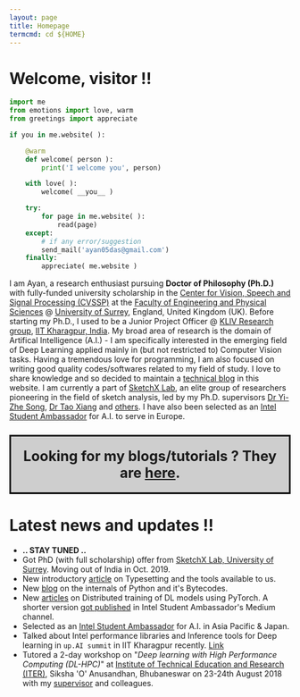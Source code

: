 ```yaml
---
layout: page
title: Homepage
termcmd: cd ${HOME}
---
```


# Welcome, visitor !!

~~~python
import me
from emotions import love, warm
from greetings import appreciate

if you in me.website( ):

    @warm
    def welcome( person ):
        print('I welcome you', person)

    with love( ):
        welcome( __you__ )

    try:
        for page in me.website( ):
            read(page)
    except:
        # if any error/suggestion
        send_mail('ayan05das@gmail.com')
    finally:
        appreciate( me.website )
~~~

I am Ayan, a research enthusiast pursuing **Doctor of Philosophy (Ph.D.)** with fully-funded university scholarship in the [Center for Vision, Speech and Signal Processing (CVSSP)](https://www.surrey.ac.uk/centre-vision-speech-signal-processing) at the [Faculty of Engineering and Physical Sciences](https://www.surrey.ac.uk/faculty-engineering-physical-sciences) @ [University of Surrey](https://www.surrey.ac.uk/), England, United Kingdom (UK). Before starting my Ph.D., I used to be a Junior Project Officer @ [KLIV Research group](http://iitkliv.github.io/), [IIT Kharagpur, India](http://iitkgp.ac.in). My broad area of research is the domain of Artifical Intelligence (A.I.) - I am specifically interested in the emerging field of Deep Learning applied mainly in (but not restricted to) Computer Vision tasks. Having a tremendous love for programming, I am also focused on writing good quality codes/softwares related to my field of study. I love to share knowledge and so decided to maintain a <a href="{{ site.url }}{{ site.baseurl }}/blogs.html">technical blog</a> in this website. I am currently a part of [SketchX Lab](http://sketchx.eecs.qmul.ac.uk/), an elite group of researchers pioneering in the field of sketch analysis, led by my Ph.D. supervisors [Dr Yi-Zhe Song](https://www.surrey.ac.uk/people/yi-zhe-song), [Dr Tao Xiang](https://www.surrey.ac.uk/people/tao-xiang) and [others](http://sketchx.eecs.qmul.ac.uk/people/). I have also been selected as an [Intel Student Ambassador](https://software.intel.com/en-us/ai-academy/ambassadors) for A.I. to serve in Europe.

<p style="font-size: 25px; text-align: center; background-color: #cecece; border: 3px solid black; padding-top: 20px; padding-bottom: 20px;">
    <strong>
    Looking for my blogs/tutorials ? They are <a href="{{ site.url }}{{ site.baseurl }}/blogs.html">here</a>.
    </strong>
</p>

# Latest news and updates !!

- **.. STAY TUNED ..**
- Got PhD (with full scholarship) offer from [SketchX Lab, University of Surrey](http://sketchx.eecs.qmul.ac.uk/). Moving out of India in Oct. 2019.
- New introductory <a href="{{ site.url }}{{ site.baseurl }}/blog-tut/2019/05/29/tex-and-family.html">article</a> on Typesetting and the tools available to us.
- New <a href="{{ site.url }}{{ site.baseurl }}/blog-tut/2019/01/01/python-compilation-process-overview.html">blog</a> on the internals of Python and it's Bytecodes.
- New <a href="{{ site.url }}{{ site.baseurl }}/blog-tut/2018/12/28/scalable-deep-learning-2.html">articles</a> on Distributed training of DL models using PyTorch. A shorter version <a href="https://medium.com/intel-student-ambassadors/distributed-training-of-deep-learning-models-with-pytorch-1123fa538848">got published</a> in Intel Student Ambassador's Medium channel.
- Selected as an [Intel Student Ambassador](https://software.intel.com/en-us/ai-academy/ambassadors) for A.I. in Asia Pacific & Japan.
- Talked about Intel performance libraries and Inference tools for Deep learning in `up.AI summit` in IIT Kharagpur recently. [Link](https://www.facebook.com/upaisummit)
- Tutored a 2-day workshop on "*Deep learning with High Performance Computing (DL-HPC)*" at [Institute of Technical Education and Research (ITER)](http://www.soa.ac.in/iter/), Siksha 'O' Anusandhan, Bhubaneswar on 23-24th August 2018 with my [supervisor](http://www.facweb.iitkgp.ac.in/~debdoot/) and colleagues.
